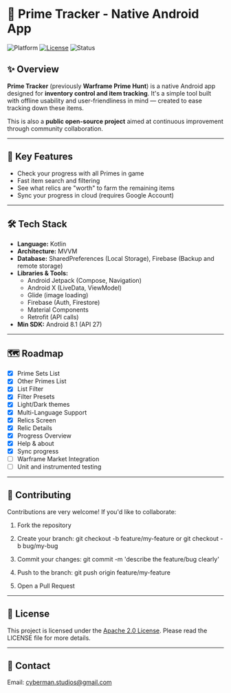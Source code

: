 # 📱 Prime Tracker - Native Android App

![Platform](https://img.shields.io/badge/platform-Android-green)
[![License](https://img.shields.io/badge/License-Apache_2.0-blue.svg)](https://opensource.org/licenses/Apache-2.0)
![Status](https://img.shields.io/badge/status-in%20development-blue)

## ✨ Overview

**Prime Tracker** (previously **Warframe Prime Hunt**) is a native Android app designed for **inventory control and item tracking**. It's a simple tool built with offline usability and user-friendliness in mind — created to ease tracking down these items.

This is also a **public open-source project** aimed at continuous improvement through community collaboration.

---

## 🚀 Key Features

- Check your progress with all Primes in game
- Fast item search and filtering
- See what relics are "worth" to farm the remaining items
- Sync your progress in cloud (requires Google Account)

---

## 🛠️ Tech Stack

- **Language:** Kotlin
- **Architecture:** MVVM
- **Database:** SharedPreferences (Local Storage), Firebase (Backup and remote storage)
- **Libraries & Tools:** 
  - Android Jetpack (Compose, Navigation)
  - Android X (LiveData, ViewModel)
  - Glide (image loading)
  - Firebase (Auth, Firestore)
  - Material Components
  - Retrofit (API calls)
- **Min SDK:** Android 8.1 (API 27)

---

## 🗺️ Roadmap
 - [x] Prime Sets List
 - [x] Other Primes List
 - [x] List Filter
 - [x] Filter Presets
 - [x] Light/Dark themes
 - [x] Multi-Language Support
 - [x] Relics Screen
 - [x] Relic Details
 - [x] Progress Overview
 - [x] Help & about
 - [x] Sync progress
 - [ ] Warframe Market Integration
 - [ ] Unit and instrumented testing

---

## 🤝 Contributing
Contributions are very welcome! If you'd like to collaborate:

1. Fork the repository

2. Create your branch: git checkout -b feature/my-feature or git checkout -b bug/my-bug

3. Commit your changes: git commit -m 'describe the feature/bug clearly'

4. Push to the branch: git push origin feature/my-feature

5. Open a Pull Request

---

## 🧾 License

This project is licensed under the [Apache 2.0 License](https://opensource.org/licenses/Apache-2.0).
Please read the LICENSE file for more details.

---

## 📢 Contact

Email: cyberman.studios@gmail.com
